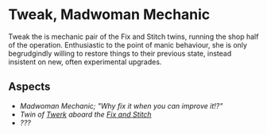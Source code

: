 # Tweak, Madwoman Mechanic

Tweak the is mechanic pair of the Fix and Stitch twins, running the shop half of the operation. Enthusiastic to the point of manic behaviour, she is only begrudgindly willing to restore things to their previous state, instead insistent on new, often experimental upgrades.

## Aspects
* *Madwoman Mechanic; "Why fix it when you can improve it!?"*
* *Twin of [Twerk](Twerk.md) aboard the [Fix and Stitch](../Factions/FixAndStitch.md)*
* *???*